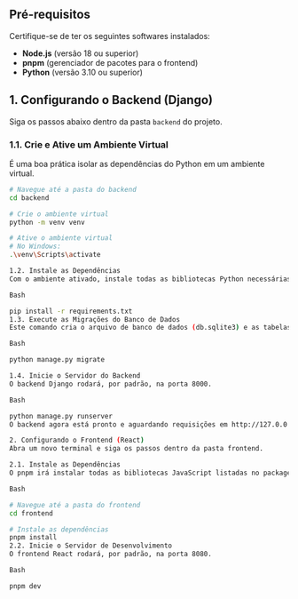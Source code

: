 ## Pré-requisitos

Certifique-se de ter os seguintes softwares instalados:

- **Node.js** (versão 18 ou superior)
- **pnpm** (gerenciador de pacotes para o frontend)
- **Python** (versão 3.10 ou superior)

## 1. Configurando o Backend (Django)

Siga os passos abaixo dentro da pasta `backend` do projeto.

### 1.1. Crie e Ative um Ambiente Virtual

É uma boa prática isolar as dependências do Python em um ambiente virtual.

```bash
# Navegue até a pasta do backend
cd backend

# Crie o ambiente virtual
python -m venv venv

# Ative o ambiente virtual
# No Windows:
.\venv\Scripts\activate

1.2. Instale as Dependências
Com o ambiente ativado, instale todas as bibliotecas Python necessárias.

Bash

pip install -r requirements.txt
1.3. Execute as Migrações do Banco de Dados
Este comando cria o arquivo de banco de dados (db.sqlite3) e as tabelas necessárias.

Bash

python manage.py migrate

1.4. Inicie o Servidor do Backend
O backend Django rodará, por padrão, na porta 8000.

Bash

python manage.py runserver
O backend agora está pronto e aguardando requisições em http://127.0.0.1:8000.

2. Configurando o Frontend (React)
Abra um novo terminal e siga os passos dentro da pasta frontend.

2.1. Instale as Dependências
O pnpm irá instalar todas as bibliotecas JavaScript listadas no package.json.

Bash

# Navegue até a pasta do frontend
cd frontend

# Instale as dependências
pnpm install
2.2. Inicie o Servidor de Desenvolvimento
O frontend React rodará, por padrão, na porta 8080.

Bash

pnpm dev
```

